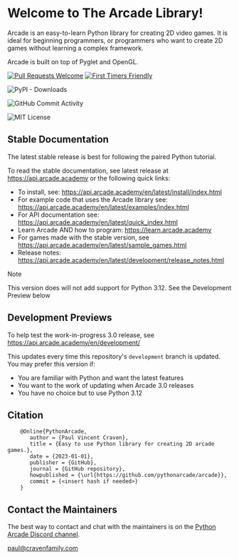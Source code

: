 # Welcome to The Arcade Library!

Arcade is an easy-to-learn Python library for creating 2D video games.
It is ideal for beginning programmers, or programmers who want to create
2D games without learning a complex framework.

Arcade is built on top of Pyglet and OpenGL.

[<img src="https://img.shields.io/badge/PRs-welcome-brightgreen.svg?style=flat" alt="Pull Requests Welcome">](http://makeapullrequest.com)
[<img src="https://img.shields.io/badge/first--timers--only-friendly-blue.svg" alt="First Timers Friendly">](http://www.firsttimersonly.com/)

![PyPI - Downloads](https://img.shields.io/pypi/dm/arcade)

![GitHub Commit Activity](https://img.shields.io/github/commit-activity/m/pythonarcade/arcade)

![MIT License](https://img.shields.io/pypi/l/arcade)


## Stable Documentation

The latest stable release is best for following the paired Python tutorial.

To read the stable documentation, see latest release at https://api.arcade.academy
or the following quick links:

* To install, see: https://api.arcade.academy/en/latest/install/index.html
* For example code that uses the Arcade library see: https://api.arcade.academy/en/latest/examples/index.html
* For API documentation see: https://api.arcade.academy/en/latest/quick_index.html
* Learn Arcade AND how to program: https://learn.arcade.academy
* For games made with the stable version, see  https://api.arcade.academy/en/latest/sample_games.html
* Release notes: https://api.arcade.academy/en/latest/development/release_notes.html

> [!NOTE]
> This version does will not add support for Python 3.12. See the Development Preview below


## Development Previews

To help test the work-in-progress 3.0 release, see https://api.arcade.academy/en/development/

This updates every time this repository's `development` branch is updated. You may
prefer this version if:

* You are familiar with Python and want the latest features
* You want to the work of updating when Arcade 3.0 releases
* You have no choice but to use Python 3.12

## Citation

```
    @Online{PythonArcade,
       author = {Paul Vincent Craven},
       title = {Easy to use Python library for creating 2D arcade games.},
       date = {2023-01-01},
       publisher = {GitHub},
       journal = {GitHub repository},
       howpublished = {\url{https://github.com/pythonarcade/arcade}},
       commit = {<insert hash if needed>}
    }
```

## Contact the Maintainers

The best way to contact and chat with the maintainers is on the
[Python Arcade Discord channel](https://discord.gg/ZjGDqMp).

paul@cravenfamily.com
